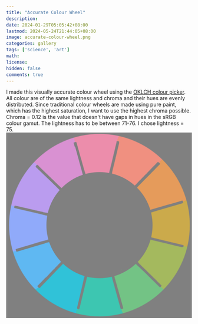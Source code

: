 ```yaml
---
title: "Accurate Colour Wheel"
description: 
date: 2024-01-29T05:05:42+08:00
lastmod: 2024-05-24T21:44:05+08:00
image: accurate-colour-wheel.png
categories: gallery
tags: ['science', 'art']
math: 
license: 
hidden: false
comments: true
---
```


I made this visually accurate colour wheel using the [OKLCH colour picker](https://oklch.com). All colour are of the same lightness and chroma and their hues are evenly distributed. Since traditional colour wheels are made using pure paint, which has the highest saturation, I want to use the highest chroma possible. Chroma = 0.12 is the value that doesn't have gaps in hues in the sRGB colour gamut. The lightness has to be between 71-76. I chose lightness = 75.
![oklch-colour-wheel](accurate-colour-wheel.png)

